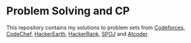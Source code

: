 # Problem Solving and CP
This repository contains my solutions to problem sets from [Codeforces](), [CodeChef](), [HackerEarth](), [HackerRank](), [SPOJ]() and [Atcoder]().  
